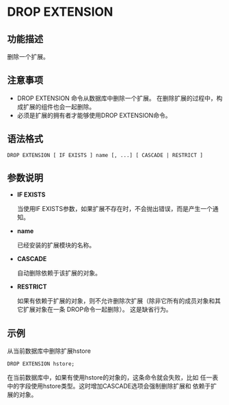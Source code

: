 # DROP EXTENSION<a name="ZH-CN_TOPIC_0000001127565047"></a>

## 功能描述<a name="section173831846163116"></a>

删除一个扩展。

## 注意事项<a name="section786041713618"></a>

-   DROP EXTENSION 命令从数据库中删除一个扩展。 在删除扩展的过程中，构成扩展的组件也会一起删除。
-   必须是扩展的拥有者才能够使用DROP EXTENSION命令。

## 语法格式<a name="section1374719912321"></a>

```
DROP EXTENSION [ IF EXISTS ] name [, ...] [ CASCADE | RESTRICT ]
```

## 参数说明<a name="section62781959163314"></a>

-   **IF EXISTS**

    当使用IF EXISTS参数，如果扩展不存在时，不会抛出错误，而是产生一个通知。

-   **name**

    已经安装的扩展模块的名称。

-   **CASCADE**

    自动删除依赖于该扩展的对象。

-   **RESTRICT**

    如果有依赖于扩展的对象，则不允许删除次扩展（除非它所有的成员对象和其它扩展对象在一条 DROP命令一起删除）。 这是缺省行为。


## 示例<a name="section14411351193419"></a>

从当前数据库中删除扩展hstore

```
DROP EXTENSION hstore;
```

在当前数据库中，如果有使用hstore的对象的，这条命令就会失败，比如 任一表中的字段使用hstore类型。这时增加CASCADE选项会强制删除扩展和 依赖于扩展的对象。

